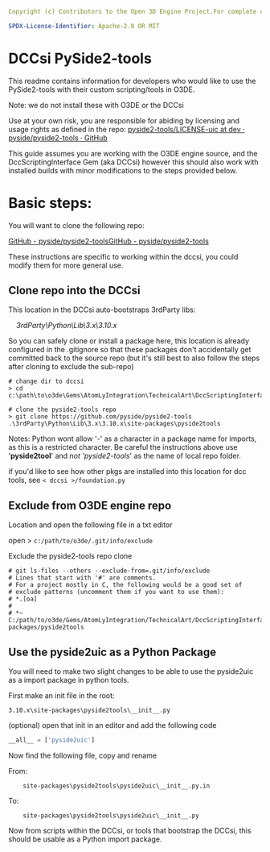 ```yaml
Copyright (c) Contributors to the Open 3D Engine Project.For complete copyright and license terms please see the LICENSE at the root of this distribution.

SPDX-License-Identifier: Apache-2.0 OR MIT
```

# DCCsi PySide2-tools

This readme contains information for developers who would like to use the PySide2-tools with their custom scripting/tools in O3DE.  

Note: we do not install these with O3DE or the DCCsi

Use at your own risk, you are responsible for abiding by licensing and usage rights as defined in the repo:  [pyside2-tools/LICENSE-uic at dev · pyside/pyside2-tools · GitHub](https://github.com/pyside/pyside2-tools/blob/dev/LICENSE-uic)

This guide assumes you are working with the O3DE engine source, and the DccScriptingInterface Gem (aka DCCsi) however this should also work with installed builds with minor modifications to the steps provided below.

# Basic steps:

You will want to clone the following repo:

[GitHub - pyside/pyside2-tools](https://github.com/pyside/pyside2-tools)[GitHub - pyside/pyside2-tools](https://github.com/pyside/pyside2-tools)

These instructions are specific to working within the dccsi, you could modify them for more general use.

## Clone repo into the DCCsi

This location in the DCCsi auto-bootstraps 3rdParty libs:

    *3rdParty\Python\Lib\3.x\3.10.x*

So you can safely clone or install a package here, this location is already configured in the .gitignore so that these packages don't accidentally get committed back to the source repo (but it's still best to also follow the steps after cloning to exclude the sub-repo)

```shell
# change dir to dccsi
> cd c:\path\to\o3de\Gems\AtomLyIntegration\TechnicalArt\DccScriptingInterface

# clone the pyside2-tools repo
> git clone https://github.com/pyside/pyside2-tools .\3rdParty\Python\Lib\3.x\3.10.x\site-packages\pyside2tools
```

Notes: Python wont allow '-' as a character in a package name for imports, as this is a restricted character.  Be careful the instructions above use '**pyside2tool**' and *not 'pyside2-tools*' as the name of local repo folder.

if you'd like to see how other pkgs are installed into this location for dcc tools, see `< dccsi >/foundation.py`

## Exclude from O3DE engine repo

Location and open the following file in a txt editor

open > `c:/path/to/o3de/.git/info/exclude`

Exclude the pyside2-tools repo clone

```git
# git ls-files --others --exclude-from=.git/info/exclude
# Lines that start with '#' are comments.
# For a project mostly in C, the following would be a good set of
# exclude patterns (uncomment them if you want to use them):
# *.[oa]
# 
# *~
C:/path/to/o3de/Gems/AtomLyIntegration/TechnicalArt/DccScriptingInterface/3rdParty/Python/Lib/3.x/3.10.x/site-packages/pyside2tools
```

## Use the pyside2uic as a Python Package

You will need to make two slight changes to be able to use the pyside2uic as a import package in python tools.

First make an init file in the root:

`3.10.x\site-packages\pyside2tools\__init__.py`

(optional) open that init in an editor and add the following code

```python
__all__ = ['pyside2uic']
```

Now find the following file, copy and rename

From:

```
    site-packages\pyside2tools\pyside2uic\__init__.py.in
```

To:

```
    site-packages\pyside2tools\pyside2uic\__init__.py
```

Now from scripts within the DCCsi, or tools that bootstrap the DCCsi, this should be usable as a Python import package.




